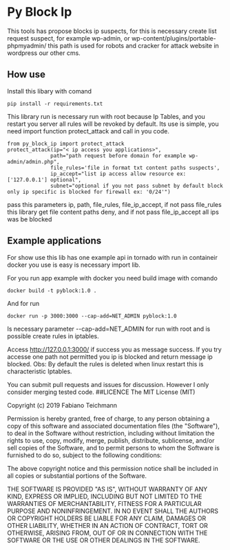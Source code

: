 # Py Block Ip
This tools has propose blocks ip suspects, for this is necessary create list request suspect, for example wp-admin, or wp-content/plugins/portable-phpmyadmin/
this path is used for robots and cracker for attack website in wordpress our other cms.  

## How use

Install this libary with comand


    pip install -r requirements.txt
    
    
This library run is necessary run with root because Ip Tables, and you restart you server all rules  will be revoked by default.
Its use is simple, you need import function protect_attack and call in you code.

    from py_block_ip import protect_attack
    protect_attack(ip="< ip access you applications>",
                  path="path request before domain for example wp-admin/admin.php",
                  file_rules='file in format txt content paths suspects',
                  ip_accept="list ip access allow resource ex: ['127.0.0.1'] optional",
                  subnet="optional if you not pass subnet by default block only ip specific is blocked for firewall ex: '0/24'")

pass this parameters ip, path, file_rules, file_ip_accept, if not pass file_rules this library
get file content paths deny, and if not pass file_ip_accept all ips was be blocked 


## Example applications
For show use this lib has one example api in tornado with run in containeir docker you use is easy
is necessary import lib.
  
For you run app example with docker you need build image with comando

    docker build -t pyblock:1.0 . 

And for run 

    docker run -p 3000:3000 --cap-add=NET_ADMIN pyblock:1.0

Is necessary parameter --cap-add=NET_ADMIN for run with root and is possible create rules in
iptables.

Access http://127.0.0.1:3000/ if success you as message success. If you try accesse one path not 
permitted  you  ip is blocked and return message ip blocked. 
Obs: By default the rules is deleted when linux restart this is characteristic Iptables. 

You can submit pull requests and issues for discussion. However I only consider merging tested code.
##LICENCE
The MIT License (MIT)

Copyright (c) 2019 Fabiano Teichmann <fabiano at teichmann dot net>

Permission is hereby granted, free of charge, to any person obtaining a copy of this software and associated documentation files (the "Software"), to deal in the Software without restriction, including without limitation the rights to use, copy, modify, merge, publish, distribute, sublicense, and/or sell copies of the Software, and to permit persons to whom the Software is furnished to do so, subject to the following conditions:

The above copyright notice and this permission notice shall be included in all copies or substantial portions of the Software.

THE SOFTWARE IS PROVIDED "AS IS", WITHOUT WARRANTY OF ANY KIND, EXPRESS OR IMPLIED, INCLUDING BUT NOT LIMITED TO THE WARRANTIES OF MERCHANTABILITY, FITNESS FOR A PARTICULAR PURPOSE AND NONINFRINGEMENT. IN NO EVENT SHALL THE AUTHORS OR COPYRIGHT HOLDERS BE LIABLE FOR ANY CLAIM, DAMAGES OR OTHER LIABILITY, WHETHER IN AN ACTION OF CONTRACT, TORT OR OTHERWISE, ARISING FROM, OUT OF OR IN CONNECTION WITH THE SOFTWARE OR THE USE OR OTHER DEALINGS IN THE SOFTWARE.   
